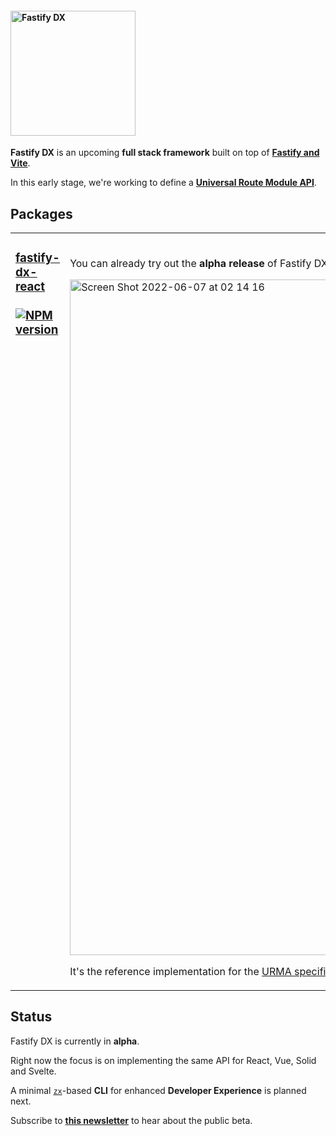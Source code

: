 
#### <img width="200px" alt="Fastify DX" src="https://user-images.githubusercontent.com/12291/163095704-d1bd8541-ecde-4707-8068-17d2fd725c01.svg">

**Fastify DX** is an upcoming **full stack framework** built on top of [**Fastify and Vite**](https://fastify-vite.dev).

In this early stage, we're working to define a [**Universal Route Module API**](https://github.com/fastify/fastify-dx/blob/main/URMA.md).

## Packages

<table>
<tr>
<td width="200px" valign="top">

### [fastify-dx-react](https://github.com/fastify/fastify-dx/tree/dev/packages/fastify-dx-react)<br><br>[![NPM version](https://img.shields.io/npm/v/fastify-dx-react.svg?style=flat)](https://www.npmjs.com/package/fastify-dx-react) 
 
</td>
<td><br>

You can already try out the **alpha release** of Fastify DX for React.

<a href="https://github.com/fastify/fastify-dx/tree/main/packages/fastify-dx-react"><img width="1081" alt="Screen Shot 2022-06-07 at 02 14 16" src="https://user-images.githubusercontent.com/12291/172301052-2c6dc772-24bb-4f0a-bc2e-b2ce14ab6c52.png"></a>

It's the reference implementation for the [URMA specification](https://github.com/fastify/fastify-dx/blob/main/URMA.md).
</td>
</tr>
</table>  

## Status

Fastify DX is currently in **alpha**.

Right now the focus is on implementing the same API for React, Vue, Solid and Svelte.

A minimal [`zx`](https://github.com/google/zx)-based **CLI** for enhanced **Developer Experience** is planned next.

Subscribe to [**this newsletter**](https://www.getrevue.co/profile/fastify-dx) to hear about the public beta.
